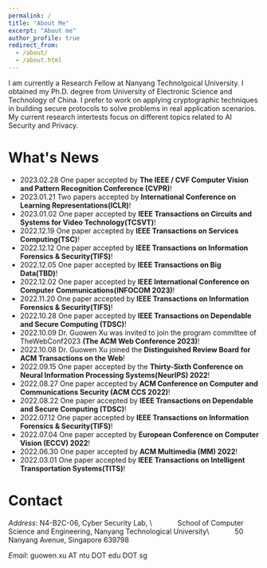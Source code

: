 ```yaml
---
permalink: /
title: "About Me"
excerpt: "About me"
author_profile: true
redirect_from: 
  - /about/
  - /about.html
---
```


 I am currently a Research  Fellow at Nanyang Technolgoical University. I obtained my Ph.D. degree from University of Electronic Science and Technology of China. I prefer to work on applying cryptographic techniques in building secure protocols to solve problems in real application scenarios. My current research intertests focus on different topics related to AI Security and Privacy.


What's News
======
- 2023.02.28 One paper accepted by **The IEEE / CVF Computer Vision and Pattern Recognition Conference (CVPR)**!
- 2023.01.21 Two papers accepted by **International Conference on Learning Representations(ICLR)**!
- 2023.01.02 One paper accepted by **IEEE Transactions on Circuits and Systems for Video Technology(TCSVT)**!
- 2022.12.19 One paper accepted by **IEEE Transactions on Services Computing(TSC)**!
- 2022.12.12 One paper accepted by **IEEE Transactions on Information Forensics & Security(TIFS)**!
- 2022.12.05 One paper accepted by **IEEE Transactions on Big Data(TBD)**!
- 2022.12.02 One paper accepted by **IEEE International Conference on Computer Communications(INFOCOM 2023)**!
- 2022.11.20 One paper accepted by **IEEE Transactions on Information Forensics & Security(TIFS)**!
- 2022.10.28 One paper  accepted by **IEEE Transactions on Dependable and Secure Computing (TDSC)**!
- 2022.10.09 Dr. Guowen Xu was invited to join the program committee of TheWebConf2023 **(The ACM
Web Conference 2023)**!
- 2022.10.08 Dr. Guowen Xu joined the **Distinguished Review Board for ACM Transactions on the Web**!
- 2022.09.15 One paper  accepted by the **Thirty-Sixth Conference on Neural Information Processing Systems(NeurIPS) 2022**! 
- 2022.08.27 One paper  accepted by **ACM Conference on Computer and Communications Security (ACM CCS
2022)**!
- 2022.08.22 One paper  accepted by **IEEE Transactions on Dependable and Secure Computing (TDSC)**!
- 2022.07.12 One paper accepted by **IEEE Transactions on Information Forensics & Security(TIFS)**!
- 2022.07.04 One paper accepted by **European Conference on Computer Vision (ECCV) 2022**!
- 2022.06.30 One paper accepted by **ACM Multimedia (MM) 2022**! 
- 2022.03.01 One paper accepted by **IEEE Transactions on Intelligent Transportation Systems(TITS)**!



Contact
======
*Address*: N4-B2C-06, Cyber Security Lab, \\
&nbsp;&nbsp;&nbsp;&nbsp;&nbsp;&nbsp;&nbsp;&nbsp;&nbsp;&nbsp;&nbsp;
School of Computer Science and Engineering, Nanyang Technological University\\
&nbsp;&nbsp;&nbsp;&nbsp;&nbsp;&nbsp;&nbsp;&nbsp;&nbsp;&nbsp;&nbsp;
50 Nanyang Avenue, Singapore 639798

*Email*: guowen.xu AT ntu DOT edu DOT sg


